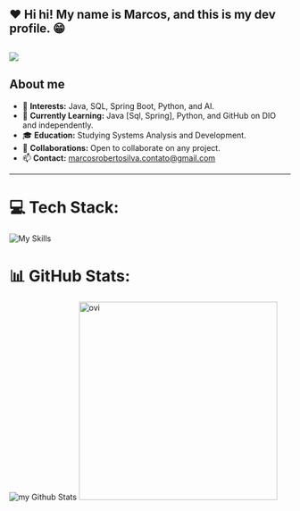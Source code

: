 ## ❤️ Hi hi! My name is <strong>Marcos</strong>, and this is my dev profile. 😁
![](https://komarev.com/ghpvc/?username=JPyCode&color=blueviolet&style=plastic)
---

## About me

- 👀 **Interests:** Java, SQL, Spring Boot, Python, and AI.
- 🌱 **Currently Learning:** Java [Sql, Spring], Python, and GitHub on DIO and independently.
- 🎓 **Education:** Studying Systems Analysis and Development.
- 💞️ **Collaborations:** Open to collaborate on any project.
- 📫 **Contact:** marcosrobertosilva.contato@gmail.com

---

# 💻 Tech Stack:
<div display="flex" id="icons">

![My Skills](https://skillicons.dev/icons?i=java,spring,mysql,python,vscode,idea,github)

# 📊 GitHub Stats:
<img src="https://github-readme-stats.vercel.app/api?username=JPyCode&include_all_commits=true&count_private=true&show_icons=true&line_height=20&title_color=2B5BBD&icon_color=1124BB&text_color=A1A1A1&bg_color=0,000000,130F40" alt="my Github Stats"/>
<img src="https://github-readme-stats.vercel.app/api/top-langs?username=JPyCode&show_icons=true&locale=en&layout=compact&theme=chartreuse-dark" alt="ovi" width=355px/>


